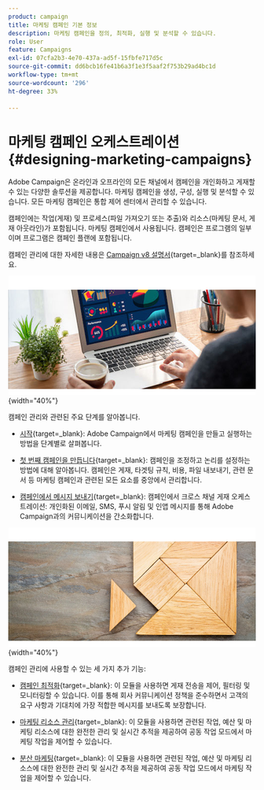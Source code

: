 ```yaml
---
product: campaign
title: 마케팅 캠페인 기본 정보
description: 마케팅 캠페인을 정의, 최적화, 실행 및 분석할 수 있습니다.
role: User
feature: Campaigns
exl-id: 07cfa2b3-4e70-437a-ad5f-15fbfe717d5c
source-git-commit: dd6bcb16fe41b6a3f1e3f5aaf2f753b29ad4bc1d
workflow-type: tm+mt
source-wordcount: '296'
ht-degree: 33%

---
```


# 마케팅 캠페인 오케스트레이션{#designing-marketing-campaigns}

Adobe Campaign은 온라인과 오프라인의 모든 채널에서 캠페인을 개인화하고 게재할 수 있는 다양한 솔루션을 제공합니다. 마케팅 캠페인을 생성, 구성, 실행 및 분석할 수 있습니다. 모든 마케팅 캠페인은 통합 제어 센터에서 관리할 수 있습니다.

캠페인에는 작업(게재) 및 프로세스(파일 가져오기 또는 추출)와 리소스(마케팅 문서, 게재 아웃라인)가 포함됩니다. 마케팅 캠페인에서 사용됩니다. 캠페인은 프로그램의 일부이며 프로그램은 캠페인 플랜에 포함됩니다.

캠페인 관리에 대한 자세한 내용은 [Campaign v8 설명서](https://experienceleague.adobe.com/docs/campaign/campaign-v8/campaigns/campaigns.html?lang=ko){target=_blank}를 참조하세요.

![](assets/do-not-localize/campaign.jpg){width="40%"}

캠페인 관리와 관련된 주요 단계를 알아봅니다.

* [시작](https://experienceleague.adobe.com/docs/campaign/automation/campaign-orchestration/set-up-campaigns.html?lang=ko){target=_blank}: Adobe Campaign에서 마케팅 캠페인을 만들고 실행하는 방법을 단계별로 살펴봅니다.

* [첫 번째 캠페인을 만듭니다](https://experienceleague.adobe.com/docs/campaign/automation/campaign-orchestration/marketing-campaign-create.html?lang=ko){target=_blank}: 캠페인을 조정하고 논리를 설정하는 방법에 대해 알아봅니다. 캠페인은 게재, 타겟팅 규칙, 비용, 파일 내보내기, 관련 문서 등 마케팅 캠페인과 관련된 모든 요소를 중앙에서 관리합니다.

* [캠페인에서 메시지 보내기](https://experienceleague.adobe.com/docs/campaign/automation/campaign-orchestration/marketing-campaign-deliveries.html?lang=ko){target=_blank}: 캠페인에서 크로스 채널 게재 오케스트레이션: 개인화된 이메일, SMS, 푸시 알림 및 인앱 메시지를 통해 Adobe Campaign과의 커뮤니케이션을 간소화합니다.

![](assets/do-not-localize/add-on.jpg){width="40%"}

캠페인 관리에 사용할 수 있는 세 가지 추가 기능:

* [캠페인 최적화](https://experienceleague.adobe.com/docs/campaign/automation/campaign-optimization/campaign-typologies.html?lang=ko){target=_blank}: 이 모듈을 사용하면 게재 전송을 제어, 필터링 및 모니터링할 수 있습니다. 이를 통해 회사 커뮤니케이션 정책을 준수하면서 고객의 요구 사항과 기대치에 가장 적합한 메시지를 보내도록 보장합니다.

* [마케팅 리소스 관리](https://experienceleague.adobe.com/docs/campaign/automation/mrm/about-marketing-resource-management.html?lang=ko){target=_blank}: 이 모듈을 사용하면 관련된 작업, 예산 및 마케팅 리소스에 대한 완전한 관리 및 실시간 추적을 제공하여 공동 작업 모드에서 마케팅 작업을 제어할 수 있습니다.

* [분산 마케팅](https://experienceleague.adobe.com/docs/campaign/automation/distributed-marketing/about-distributed-marketing.html?lang=ko){target=_blank}: 이 모듈을 사용하면 관련된 작업, 예산 및 마케팅 리소스에 대한 완전한 관리 및 실시간 추적을 제공하여 공동 작업 모드에서 마케팅 작업을 제어할 수 있습니다.

<!--

Adobe Campaign lets you define, optimize, execute and analyze communications and marketing campaigns. Adobe Campaign acts like a unified order and execution center for marketing strategies. For more on this, refer to [Access campaigns](../../distributed/using/accessing-campaigns.md) and [Create marketing campaigns](../../campaign/using/setting-up-marketing-campaigns.md).

In addition, the **Marketing Resource Management (MRM)** module lets you control marketing actions in a collaborative mode by providing complete management and real-time tracking of the tasks, budgets and marketing resources involved. The Marketing Resource Management lets you optimize and regulate the management of internal and external processes, resources and marketing campaigns, as well as third party relations (agencies, printers, etc.). For more on this, refer to [this section](../../mrm/using/about-marketing-resource-management.md).

>[!NOTE]
>
>For more on the Adobe Campaign core functionalities, refer t [this section](../../platform/using/about-adobe-campaign-classic.md) section.  
>Capabilities related to population targeting, message personalization and message delivery on the various channels are detailed in [this section](../../delivery/using/steps-about-delivery-creation-steps.md).

![](assets/do-not-localize/how-to-video.png) [Discover marketing campaigns keys concepts in video](#video)

## Core concepts {#core-concepts}

The following concepts need to be known in the context of Campaign:

* **Campaign**

  A campaign centralizes all the elements related to a marketing campaign: deliveries, targeting rules, costs, export files, related documents, etc. Each campaign is attached to a program.

  For more on this, refer to [Adding a campaign](../../campaign/using/setting-up-marketing-campaigns.md#adding-a-campaign).

* **Program**

  A program lets you define marketing actions for a calendar period: launch, canvassing, loyalty, etc. Each program contains campaigns linked to a calendar, which provides an overall view.

* **Plan**

  The marketing plan can contain multiple programs. It is linked to a calendar period, has an allocated budget and can also be linked up to documents and objectives.

  For more on this, refer to [Campaign calendar](../../campaign/using/accessing-marketing-campaigns.md#campaign-calendar).

* **Workflow**

  A campaign workflow contains the same activities as for all workflows but is specific to the campaign. It enables you to create and configure deliveries for all available channels.

  For more on this, refer to [this section](../../campaign/using/marketing-campaign-deliveries.md#building-the-main-target-in-a-workflow).

* **Objectives**

  Within the campaign, program or plan, you can state a list of objectives. These are quantified values to be reached. At the end of the campaign, program or plan, the MRM module lets you compare the objectives and results in dedicated reports.

* **Delivery outline**

  A delivery outline is a structured description of a delivery. Every delivery can refer to a delivery outline which contains, for example, the related offers, documents to be attached, or a link to stores. An offer can be referenced in the delivery according to the delivery outline selected.

  For more on this, refer to [this section](../../campaign/using/marketing-campaign-deliveries.md#associating-and-structuring-resources-linked-via-a-delivery-outline).

## Tutorial {#video}

This video presents the key concepts of marketing campaigns.

>[!VIDEO](https://video.tv.adobe.com/v/326577?quality=12&captions=kor)

Additional Campaign Classic how-to videos are available [here](https://experienceleague.adobe.com/docs/campaign-classic-learn/tutorials/overview.html?lang=ko).

-->